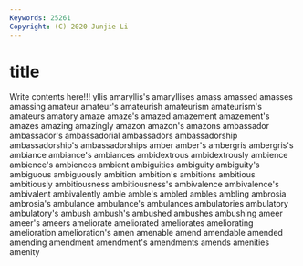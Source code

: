 ```yaml
---
Keywords: 25261
Copyright: (C) 2020 Junjie Li
---
```


# title

Write contents here!!!
yllis 
amaryllis's 
amaryllises 
amass 
amassed 
amasses 
amassing
amateur 
amateur's 
amateurish 
amateurism 
amateurism's 
amateurs 
amatory 
amaze 
amaze's 
amazed
amazement 
amazement's 
amazes 
amazing 
amazingly 
amazon 
amazon's 
amazons 
ambassador 
ambassador's
ambassadorial 
ambassadors 
ambassadorship 
ambassadorship's 
ambassadorships 
amber 
amber's 
ambergris 
ambergris's 
ambiance
ambiance's 
ambiances 
ambidextrous 
ambidextrously 
ambience 
ambience's 
ambiences 
ambient 
ambiguities 
ambiguity
ambiguity's 
ambiguous 
ambiguously 
ambition 
ambition's 
ambitions 
ambitious 
ambitiously 
ambitiousness 
ambitiousness's
ambivalence 
ambivalence's 
ambivalent 
ambivalently 
amble 
amble's 
ambled 
ambles 
ambling 
ambrosia
ambrosia's 
ambulance 
ambulance's 
ambulances 
ambulatories 
ambulatory 
ambulatory's 
ambush 
ambush's 
ambushed
ambushes 
ambushing 
ameer 
ameer's 
ameers 
ameliorate 
ameliorated 
ameliorates 
ameliorating 
amelioration
amelioration's 
amen 
amenable 
amend 
amendable 
amended 
amending 
amendment 
amendment's 
amendments
amends 
amenities 
amenity 
